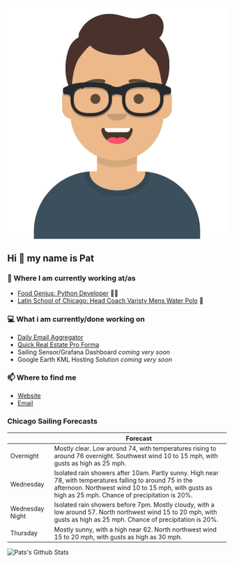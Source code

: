 [![Social banner for p-j-falconer](https://raw.githubusercontent.com/P-J-FALCONER/P-J-FALCONER/master/assets/avataaars.svg)](https://patfalconer.com/)
## Hi :wave: my name is Pat

### 💼 Where I am currently working at/as
- [Food Genius: Python Developer](https://getfoodgenius.com/) 🍔🐍
- [Latin School of Chicago: Head Coach Varisty Mens Water Polo](https://www.latinschool.org/) 🤽


### 💻 What i am currently/done working on
 - [Daily Email Aggregator](https://github.com/P-J-FALCONER/dott_daily_mail)
 - [Quick Real Estate Pro Forma](https://github.com/P-J-FALCONER/henry)
 - Sailing Sensor/Grafana Dashboard *coming very soon*
 - Google Earth KML Hosting Solution *coming very soon*

### 📫 Where to find me
 - [Website](https://patfalconer.com/)
 - [Email](mailto:patrick.j.falconer@gmail.com)


### Chicago Sailing Forecasts
|   | Forecast  |
|---|---|
| Overnight | Mostly clear. Low around 74, with temperatures rising to around 76 overnight. Southwest wind 10 to 15 mph, with gusts as high as 25 mph. |
| Wednesday | Isolated rain showers after 10am. Partly sunny. High near 78, with temperatures falling to around 75 in the afternoon. Northwest wind 10 to 15 mph, with gusts as high as 25 mph. Chance of precipitation is 20%. |
| Wednesday Night | Isolated rain showers before 7pm. Mostly cloudy, with a low around 57. North northwest wind 15 to 20 mph, with gusts as high as 25 mph. Chance of precipitation is 20%. |
| Thursday | Mostly sunny, with a high near 62. North northwest wind 15 to 20 mph, with gusts as high as 30 mph. |

![Pats's Github Stats](https://github-readme-stats.vercel.app/api?username=p-j-falconer&show_icons=true&theme=radical)
